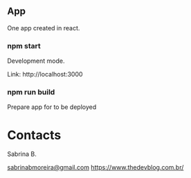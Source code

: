 ## App
One app created in react.

### npm start
Development mode.

Link: http://localhost:3000

### npm run build
Prepare app for to be deployed

# Contacts
Sabrina B.

sabrinabmoreira@gmail.com
https://www.thedevblog.com.br/
